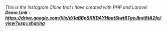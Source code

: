 *This is the Instagram Clone that I have created with PHP and Laravel*<br>
***Demo Link : https://drive.google.com/file/d/1aBBpSKKDAYHbatSiwt8TgeJbnt8tA2fo/view?usp=sharing***
